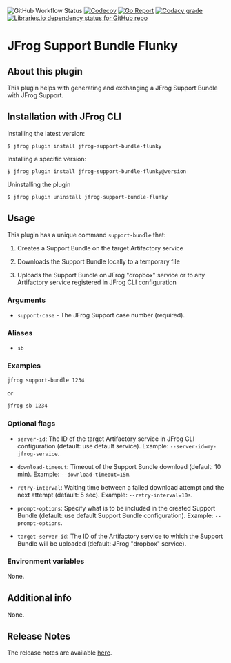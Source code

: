 ![GitHub Workflow Status](https://img.shields.io/github/workflow/status/cyrilc-pro/jfrog-support-bundle-flunky/Go?style=plastic)
[![Codecov](https://img.shields.io/codecov/c/github/cyrilc-pro/jfrog-support-bundle-flunky?style=plastic&label=codecov)](https://codecov.io/gh/cyrilc-pro/jfrog-support-bundle-flunky)
[![Go Report](https://goreportcard.com/badge/github.com/cyrilc-pro/jfrog-support-bundle-flunky?style=plastic)](https://goreportcard.com/badge/github.com/cyrilc-pro/jfrog-support-bundle-flunky)
[![Codacy grade](https://img.shields.io/codacy/grade/b286b95be72c4aa19de86f8c4a985f34?label=codacy&style=plastic)](https://www.codacy.com/gh/cyrilc-pro/jfrog-support-bundle-flunky/dashboard?utm_source=github.com&amp;utm_medium=referral&amp;utm_content=cyrilc-pro/jfrog-support-bundle-flunky&amp;utm_campaign=Badge_Grade)
[![Libraries.io dependency status for GitHub repo](https://img.shields.io/librariesio/github/cyrilc-pro/jfrog-support-bundle-flunky?label=libraries.io&style=plastic)](https://libraries.io/github/cyrilc-pro/jfrog-support-bundle-flunky)

# JFrog Support Bundle Flunky

## About this plugin

This plugin helps with generating and exchanging a JFrog Support Bundle with JFrog Support.

## Installation with JFrog CLI

Installing the latest version:

`$ jfrog plugin install jfrog-support-bundle-flunky`

Installing a specific version:

`$ jfrog plugin install jfrog-support-bundle-flunky@version`

Uninstalling the plugin

`$ jfrog plugin uninstall jfrog-support-bundle-flunky`

## Usage

This plugin has a unique command `support-bundle` that:

1.  Creates a Support Bundle on the target Artifactory service

2.  Downloads the Support Bundle locally to a temporary file

3.  Uploads the Support Bundle on JFrog "dropbox" service or to any Artifactory service registered in JFrog CLI 
configuration

### Arguments

-  `support-case` - The JFrog Support case number (required).

### Aliases

-  `sb`

### Examples

``` bash
jfrog support-bundle 1234
```

or

``` bash
jfrog sb 1234
```

### Optional flags

-  `server-id`: The ID of the target Artifactory service in JFrog CLI configuration (default: use default service). 
Example: `--server-id=my-jfrog-service`.

-  `download-timeout`: Timeout of the Support Bundle download (default: 10 min). Example: `--download-timeout=15m`.

-  `retry-interval`: Waiting time between a failed download attempt and the next attempt (default: 5 sec). Example: 
`--retry-interval=10s`.

-  `prompt-options`: Specify what is to be included in the created Support Bundle (default: use default Support Bundle 
configuration). Example: `--prompt-options`.

-  `target-server-id`: The ID of the Artifactory service to which the Support Bundle will be uploaded (default: JFrog 
"dropbox" service).

### Environment variables

None.

## Additional info

None.

## Release Notes

The release notes are available [here](RELEASE.md).
